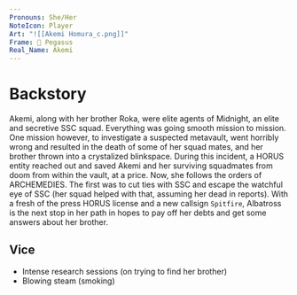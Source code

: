 ```yaml
---
Pronouns: She/Her
NoteIcon: Player
Art: "![[Akemi Homura_c.png]]"
Frame: 🦄 Pegasus
Real_Name: Akemi
---
```



# Backstory

Akemi, along with her brother Roka, were elite agents of Midnight, an elite and secretive SSC squad. Everything was going smooth mission to mission. One mission however, to investigate a suspected metavault, went horribly wrong and resulted in the death of some of her squad mates, and her brother thrown into a crystalized blinkspace. During this incident, a HORUS entity reached out and saved Akemi and her surviving squadmates from doom from within the vault, at a price. Now, she follows the orders of ARCHEMEDIES. The first was to cut ties with SSC and escape the watchful eye of SSC (her squad helped with that, assuming her dead in reports). With a fresh of the press HORUS license and a new callsign `Spitfire`, Albatross is the next stop in her path in hopes to pay off her debts and get some answers about her brother.

## Vice

- Intense research sessions (on trying to find her brother)
- Blowing steam (smoking)